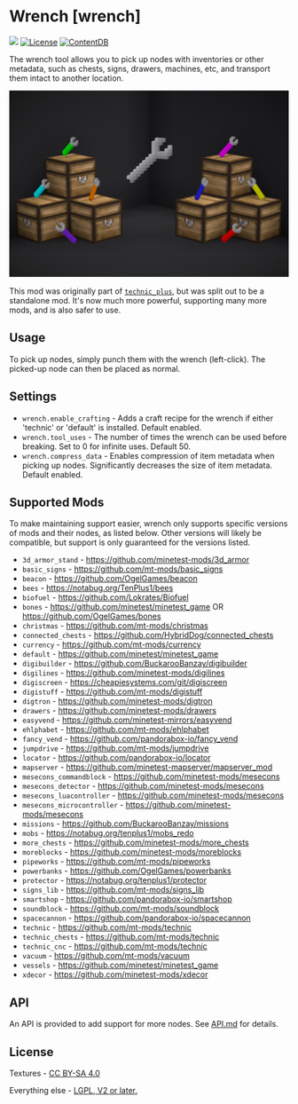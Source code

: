 # Wrench [wrench]

![](https://github.com/mt-mods/wrench/workflows/luacheck/badge.svg)
[![License](https://img.shields.io/badge/license-LGPLv2.0%2B-purple.svg)](https://www.gnu.org/licenses/old-licenses/lgpl-2.0.en.html)
[![ContentDB](https://content.minetest.net/packages/mt-mods/wrench/shields/downloads/)](https://content.minetest.net/packages/mt-mods/wrench/)

The wrench tool allows you to pick up nodes with inventories or other metadata, such as chests, signs, drawers, machines, etc, and transport them intact to another location.

![](screenshot.png?raw=true)

This mod was originally part of [`technic_plus`](https://github.com/mt-mods/technic), but was split out to be a standalone mod. It's now much more powerful, supporting many more mods, and is also safer to use.

## Usage

To pick up nodes, simply punch them with the wrench (left-click). The picked-up node can then be placed as normal.

## Settings

- `wrench.enable_crafting` - Adds a craft recipe for the wrench if either 'technic' or 'default' is installed. Default enabled.
- `wrench.tool_uses` - The number of times the wrench can be used before breaking. Set to 0 for infinite uses. Default 50.
- `wrench.compress_data` - Enables compression of item metadata when picking up nodes. Significantly decreases the size of item metadata. Default enabled.

## Supported Mods

To make maintaining support easier, wrench only supports specific versions of mods and their nodes, as listed below. Other versions will likely be compatible, but support is only guaranteed for the versions listed.

- `3d_armor_stand` - https://github.com/minetest-mods/3d_armor
- `basic_signs` - https://github.com/mt-mods/basic_signs
- `beacon` - https://github.com/OgelGames/beacon
- `bees` - https://notabug.org/TenPlus1/bees
- `biofuel` - https://github.com/Lokrates/Biofuel
- `bones` - https://github.com/minetest/minetest_game OR https://github.com/OgelGames/bones
- `christmas` - https://github.com/mt-mods/christmas
- `connected_chests` - https://github.com/HybridDog/connected_chests
- `currency` - https://github.com/mt-mods/currency
- `default` - https://github.com/minetest/minetest_game
- `digibuilder` - https://github.com/BuckarooBanzay/digibuilder
- `digilines` - https://github.com/minetest-mods/digilines
- `digiscreen` - https://cheapiesystems.com/git/digiscreen
- `digistuff` - https://github.com/mt-mods/digistuff
- `digtron` - https://github.com/minetest-mods/digtron
- `drawers` - https://github.com/minetest-mods/drawers
- `easyvend` - https://github.com/minetest-mirrors/easyvend
- `ehlphabet` - https://github.com/mt-mods/ehlphabet
- `fancy_vend` - https://github.com/pandorabox-io/fancy_vend
- `jumpdrive` - https://github.com/mt-mods/jumpdrive
- `locator` - https://github.com/pandorabox-io/locator
- `mapserver` - https://github.com/minetest-mapserver/mapserver_mod
- `mesecons_commandblock` - https://github.com/minetest-mods/mesecons
- `mesecons_detector` - https://github.com/minetest-mods/mesecons
- `mesecons_luacontroller` - https://github.com/minetest-mods/mesecons
- `mesecons_microcontroller` - https://github.com/minetest-mods/mesecons
- `missions` - https://github.com/BuckarooBanzay/missions
- `mobs` - https://notabug.org/tenplus1/mobs_redo
- `more_chests` - https://github.com/minetest-mods/more_chests
- `moreblocks` - https://github.com/minetest-mods/moreblocks
- `pipeworks` - https://github.com/mt-mods/pipeworks
- `powerbanks` - https://github.com/OgelGames/powerbanks
- `protector` - https://notabug.org/tenplus1/protector
- `signs_lib` - https://github.com/mt-mods/signs_lib
- `smartshop` - https://github.com/pandorabox-io/smartshop
- `soundblock` - https://github.com/mt-mods/soundblock
- `spacecannon` - https://github.com/pandorabox-io/spacecannon
- `technic` - https://github.com/mt-mods/technic
- `technic_chests` - https://github.com/mt-mods/technic
- `technic_cnc` - https://github.com/mt-mods/technic
- `vacuum` - https://github.com/mt-mods/vacuum
- `vessels` - https://github.com/minetest/minetest_game
- `xdecor` - https://github.com/minetest-mods/xdecor

## API

An API is provided to add support for more nodes. See [API.md](API.md) for details.

## License

Textures - [CC BY-SA 4.0](LICENSE-MEDIA)

Everything else - [LGPL, V2 or later.](LICENSE)
